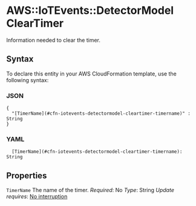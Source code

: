 # AWS::IoTEvents::DetectorModel ClearTimer<a name="aws-properties-iotevents-detectormodel-cleartimer"></a>

Information needed to clear the timer\.

## Syntax<a name="aws-properties-iotevents-detectormodel-cleartimer-syntax"></a>

To declare this entity in your AWS CloudFormation template, use the following syntax:

### JSON<a name="aws-properties-iotevents-detectormodel-cleartimer-syntax.json"></a>

```
{
  "[TimerName](#cfn-iotevents-detectormodel-cleartimer-timername)" : String
}
```

### YAML<a name="aws-properties-iotevents-detectormodel-cleartimer-syntax.yaml"></a>

```
  [TimerName](#cfn-iotevents-detectormodel-cleartimer-timername): String
```

## Properties<a name="aws-properties-iotevents-detectormodel-cleartimer-properties"></a>

`TimerName`  <a name="cfn-iotevents-detectormodel-cleartimer-timername"></a>
The name of the timer\.
*Required*: No
*Type*: String
*Update requires*: [No interruption](https://docs.aws.amazon.com/AWSCloudFormation/latest/UserGuide/using-cfn-updating-stacks-update-behaviors.html#update-no-interrupt)
